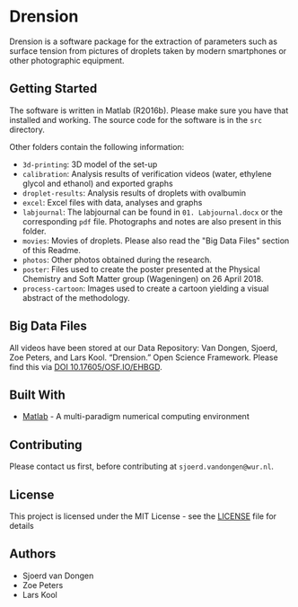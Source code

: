 # Drension

Drension is a software package for the extraction of parameters such as surface tension from pictures of droplets taken by modern smartphones or other photographic equipment.

## Getting Started

The software is written in Matlab (R2016b). Please make sure you have that installed and working.
The source code for the software is in the `src` directory.

Other folders contain the following information:
* `3d-printing`: 3D model of the set-up
* `calibration`: Analysis results of verification videos (water, ethylene glycol and ethanol) and exported graphs
* `droplet-results`: Analysis results of droplets with ovalbumin
* `excel`: Excel files with data, analyses and graphs
* `labjournal`: The labjournal can be found in `01. Labjournal.docx` or the corresponding `pdf` file. Photographs and notes are also present in this folder.
* `movies`: Movies of droplets. Please also read the "Big Data Files" section of this Readme.
* `photos`: Other photos obtained during the research.
* `poster`: Files used to create the poster presented at the Physical Chemistry and Soft Matter group (Wageningen) on 26 April 2018.
* `process-cartoon`: Images used to create a cartoon yielding a visual abstract of the methodology.

## Big Data Files
All videos have been stored at our Data Repository: Van Dongen, Sjoerd, Zoe Peters, and Lars Kool. “Drension.” Open Science Framework.
Please find this via [DOI 10.17605/OSF.IO/EHBGD](https://doi.org/10.17605/OSF.IO/EHBGD).

## Built With

* [Matlab](http://mathworks.com/products/matlab) -  A multi-paradigm numerical computing environment

## Contributing

Please contact us first, before contributing at `sjoerd.vandongen@wur.nl`.

## License

This project is licensed under the MIT License - see the [LICENSE](LICENSE) file for details

## Authors

* Sjoerd van Dongen
* Zoe Peters
* Lars Kool
